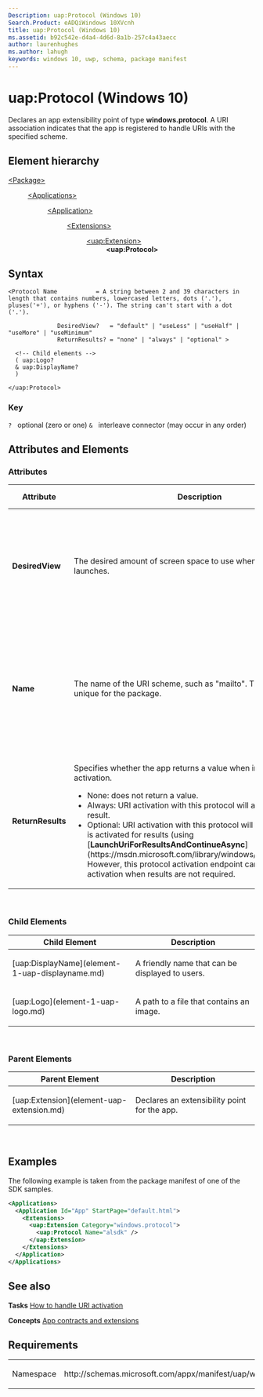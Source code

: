 ```yaml
---
Description: uap:Protocol (Windows 10)
Search.Product: eADQiWindows 10XVcnh
title: uap:Protocol (Windows 10)
ms.assetid: b92c542e-d4a4-4d6d-8a1b-257c4a43aecc
author: laurenhughes
ms.author: lahugh
keywords: windows 10, uwp, schema, package manifest
---
```


# uap:Protocol (Windows 10)


Declares an app extensibility point of type **windows.protocol**. A URI association indicates that the app is registered to handle URIs with the specified scheme.

## Element hierarchy

<dl>
<dt><a href="element-package.md">&lt;Package&gt;</a></dt>
<dd>
<dl>
<dt><a href="element-applications.md">&lt;Applications&gt;</a></dt>
<dd>
<dl>
<dt><a href="element-application.md">&lt;Application&gt;</a></dt>
<dd>
<dl>
<dt><a href="element-1-extensions.md">&lt;Extensions&gt;</a></dt>
<dd>
<dl>
<dt><a href="element-uap-extension.md">&lt;uap:Extension&gt;</a></dt>
<dd><b>&lt;uap:Protocol&gt;</b></dd>
</dl>
</dd>
</dl>
</dd>
</dl>
</dd>
</dl>
</dd>
</dl>

## Syntax

``` syntax
<Protocol Name           = A string between 2 and 39 characters in length that contains numbers, lowercased letters, dots ('.'), pluses('+'), or hyphens ('-'). The string can't start with a dot ('.').

              DesiredView?   = "default" | "useLess" | "useHalf" | "useMore" | "useMinimum"
              ReturnResults? = "none" | "always" | "optional" >

  <!-- Child elements -->
  ( uap:Logo?
  & uap:DisplayName?
  )

</uap:Protocol>
```

### Key

`?`   optional (zero or one)
`&`   interleave connector (may occur in any order)

## Attributes and Elements


### Attributes

<table>
<colgroup>
<col width="20%" />
<col width="20%" />
<col width="20%" />
<col width="20%" />
<col width="20%" />
</colgroup>
<thead>
<tr class="header">
<th>Attribute</th>
<th>Description</th>
<th>Data type</th>
<th>Required</th>
<th>Default value</th>
</tr>
</thead>
<tbody>
<tr class="odd">
<td><strong>DesiredView</strong></td>
<td><p>The desired amount of screen space to use when the appointment launches.</p></td>
<td><p>This attribute can have one of the following values:</p>
<ul>
<li>default</li>
<li>useLess</li>
<li>useHalf</li>
<li>useMore</li>
<li>useMinimum</li>
</ul></td>
<td>No</td>
<td></td>
</tr>
<tr class="even">
<td><strong>Name</strong></td>
<td><p>The name of the URI scheme, such as &quot;mailto&quot;. This name must be unique for the package.</p></td>
<td>A string between 2 and 39 characters in length that contains numbers, lowercased letters, dots ('.'), pluses('+'), or hyphens ('-'). The string can't start with a dot ('.').</td>
<td>Yes</td>
<td></td>
</tr>
<tr class="odd">
<td><strong>ReturnResults</strong></td>
<td><p>Specifies whether the app returns a value when invoked via a URI activation.</p>
<ul>
<li>None: does not return a value.</li>
<li>Always: URI activation with this protocol will always return a result.</li>
<li>Optional: URI activation with this protocol will return a result if it is activated for results (using [<strong>LaunchUriForResultsAndContinueAsync</strong>](https://msdn.microsoft.com/library/windows/apps/dn904655)). However, this protocol activation endpoint can also handle activation when results are not required.</li>
</ul></td>
<td><p>This attribute can have one of the following values:</p>
<ul>
<li>none</li>
<li>always</li>
<li>optional</li>
</ul></td>
<td>No</td>
<td></td>
</tr>
</tbody>
</table>

 

### Child Elements

<table>
<colgroup>
<col width="50%" />
<col width="50%" />
</colgroup>
<thead>
<tr class="header">
<th>Child Element</th>
<th>Description</th>
</tr>
</thead>
<tbody>
<tr class="odd">
<td>[uap:DisplayName](element-1-uap-displayname.md)</td>
<td><p>A friendly name that can be displayed to users.</p></td>
</tr>
<tr class="even">
<td>[uap:Logo](element-1-uap-logo.md)</td>
<td><p>A path to a file that contains an image.</p></td>
</tr>
</tbody>
</table>

 

### Parent Elements

<table>
<colgroup>
<col width="50%" />
<col width="50%" />
</colgroup>
<thead>
<tr class="header">
<th>Parent Element</th>
<th>Description</th>
</tr>
</thead>
<tbody>
<tr class="odd">
<td>[uap:Extension](element-uap-extension.md)</td>
<td><p>Declares an extensibility point for the app.</p></td>
</tr>
</tbody>
</table>

 

## Examples

The following example is taken from the package manifest of one of the SDK samples.

```XML
<Applications>
  <Application Id="App" StartPage="default.html">
    <Extensions>
      <uap:Extension Category="windows.protocol">
        <uap:Protocol Name="alsdk" />
      </uap:Extension>
    </Extensions>
  </Application>
</Applications>
```

## See also


**Tasks**
[How to handle URI activation](https://msdn.microsoft.com/library/windows/apps/hh452686)

**Concepts**
[App contracts and extensions](https://msdn.microsoft.com/library/windows/apps/hh464906)

## Requirements

<table>
<colgroup>
<col width="50%" />
<col width="50%" />
</colgroup>
<tbody>
<tr class="odd">
<td><p>Namespace</p></td>
<td><p>http://schemas.microsoft.com/appx/manifest/uap/windows10</p></td>
</tr>
</tbody>
</table>

 

 



